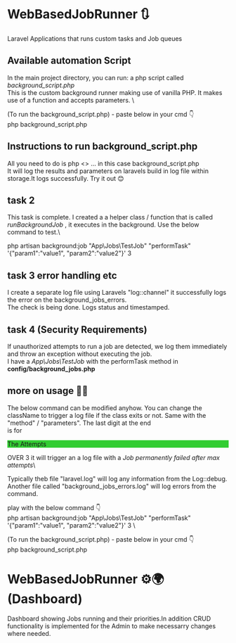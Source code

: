 # WebBasedJobRunner 🔃
Laravel Applications that runs custom tasks and Job queues


## Available automation Script

In the main project directory, you can run: a php script called <i>background_script.php</i>\
This is the custom background runner making use of vanilla PHP. It makes use of a function and accepts parameters. \

(To run the background_script.php) - paste below in your cmd 👇\
php background_script.php

## Instructions to run background_script.php

All you need to do is php <<name of script>> ... in this case background_script.php\
It will log the results and parameters on laravels build in log file within storage.It logs successfully. Try it out 😊

## task 2 
This task is complete. I created a a helper class / function that is called <i>runBackgroundJob</i> , it executes in the background. Use the below command to test.\

php artisan background:job "App\Jobs\TestJob" "performTask" '{"param1":"value1", "param2":"value2"}' 3 

## task 3 error handling etc

I create a separate log file using Laravels "log::channel" it successfully logs the error on the  background_jobs_errors.\
The check is being done. Logs status and timestamped.

## task 4 (Security Requirements)
If unauthorized attempts to run a job are detected, we log them immediately and throw an exception without executing the job.\
I have a <i>App\Jobs\TestJob </i> with the performTask method in <B>config/background_jobs.php</b>

## more on usage 👨‍🏫

The below command can be modified anyhow. You can change the className to trigger a log file if the class exits or not. Same with the "method" / "parameters". The last digit at the end\
is for <p style="background:limeGreen">The Attempts</p> OVER 3 it will trigger an a log file with a <i>Job permanently failed after max attempts</i>\

Typically theb file "laravel.log" will log any information from the Log::debug.\
Another file called "background_jobs_errors.log" will log errors from the command.

play with the below command 👇\
php artisan background:job "App\Jobs\TestJob" "performTask" '{"param1":"value1", "param2":"value2"}' 3 \

(To run the background_script.php) - paste below in your cmd 👇\
php background_script.php

# WebBasedJobRunner ⚙️🌍 (Dashboard)
Dashboard showing Jobs running and their priorities.In addition CRUD functionality is implemented for the Admin to make necessarry changes where needed.




